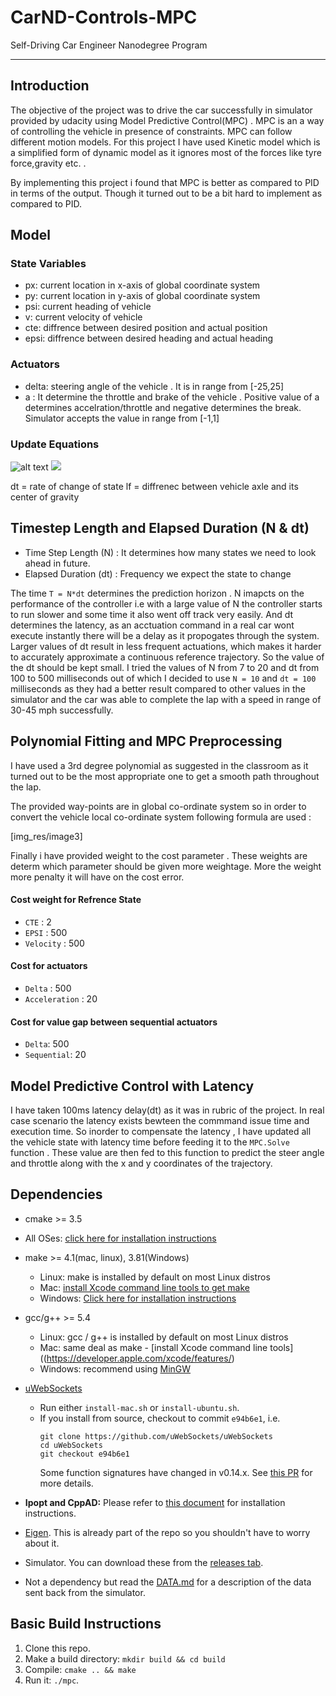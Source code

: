 # CarND-Controls-MPC
Self-Driving Car Engineer Nanodegree Program

---

## Introduction

The objective of the project was to drive the car successfully in simulator provided by udacity using Model Predictive Control(MPC) .
MPC is an a way of controlling the vehicle in presence of constraints. MPC can follow different motion models. For this project I have used Kinetic model which is a simplified form of dynamic model as it ignores most of the forces like tyre force,gravity etc. .

By implementing this project i found that MPC is better as compared to PID in terms of the output. Though it turned out to be a bit hard to implement as compared to PID.

## Model

### State Variables 

* px: current location in x-axis of global coordinate system
* py: current location in y-axis of global coordinate system
* psi: current heading of vehicle
* v: current velocity of vehicle
* cte: diffrence between desired position and actual position
* epsi: diffrence between desired heading and actual heading

### Actuators

* delta: steering angle of the vehicle . It is in range from [-25,25]
* a : It determine the throttle and brake of the vehicle . Positive value of a determines 	 accelration/throttle and negative determines the break. Simulator accepts the value in range from [-1,1]

### Update Equations

![alt text](.img_res/image1.jpg)
![](https://github.com/singh-atul/CarND-MPC-Project/tree/master/img_res/image2.jpg)

dt = rate of change of state
lf = diffrenec between vehicle axle and its center of gravity


## Timestep Length and Elapsed Duration (N & dt)

* Time Step Length (N) : It determines how many states we need to look ahead in future.
* Elapsed Duration (dt) : Frequency we expect the state to change 

The time `T = N*dt` determines the prediction horizon . N imapcts on the performance of the controller i.e with a large value of N the controller starts to run slower and some time it also went off track very easily. And dt determines the latency, as an acctuation command in a real car wont execute instantly there will be a delay as it propogates through the system. Larger values of dt result in less frequent actuations, which makes it harder to accurately approximate a continuous reference trajectory. So the value of the dt should be kept small. I tried the values of N from 7 to 20 and dt from 100 to 500 milliseconds out of which I decided to use `N = 10` and `dt = 100` milliseconds as they had a better result compared to other values in the simulator and the car was able to complete the lap with a speed in range of 30-45 mph successfully.




## Polynomial Fitting and MPC Preprocessing

I have used a 3rd degree polynomial as suggested in the classroom as it turned out to be the most appropriate one to get a smooth path throughout the lap.

The provided way-points are in global co-ordinate system so in order to convert the vehicle local co-ordinate system following formula are used : 

[img_res/image3]


Finally i have provided weight to the cost parameter . These weights are determ which parameter should be given more weightage. More the weight more penalty it will have on the cost error.

#### Cost weight for Refrence State 
* `CTE` : 2 
* `EPSI` : 500
* `Velocity` : 500

#### Cost for actuators

* `Delta` : 500
* `Acceleration` : 20 

#### Cost for value gap between sequential actuators

* `Delta`: 500 
* `Sequential`: 20

## Model Predictive Control with Latency


I have taken 100ms latency delay(dt) as it was in rubric of the project. In real case scenario the latency exists bewteen the commmand issue time and execution time. So inorder to compensate the latency , I have updated all the vehicle state with latency time before feeding it to the `MPC.Solve` function . These value are then fed to this function to predict the steer angle and throttle along with the x and y coordinates of the trajectory.




## Dependencies

* cmake >= 3.5
 * All OSes: [click here for installation instructions](https://cmake.org/install/)
* make >= 4.1(mac, linux), 3.81(Windows)
  * Linux: make is installed by default on most Linux distros
  * Mac: [install Xcode command line tools to get make](https://developer.apple.com/xcode/features/)
  * Windows: [Click here for installation instructions](http://gnuwin32.sourceforge.net/packages/make.htm)
* gcc/g++ >= 5.4
  * Linux: gcc / g++ is installed by default on most Linux distros
  * Mac: same deal as make - [install Xcode command line tools]((https://developer.apple.com/xcode/features/)
  * Windows: recommend using [MinGW](http://www.mingw.org/)
* [uWebSockets](https://github.com/uWebSockets/uWebSockets)
  * Run either `install-mac.sh` or `install-ubuntu.sh`.
  * If you install from source, checkout to commit `e94b6e1`, i.e.
    ```
    git clone https://github.com/uWebSockets/uWebSockets
    cd uWebSockets
    git checkout e94b6e1
    ```
    Some function signatures have changed in v0.14.x. See [this PR](https://github.com/udacity/CarND-MPC-Project/pull/3) for more details.

* **Ipopt and CppAD:** Please refer to [this document](https://github.com/udacity/CarND-MPC-Project/blob/master/install_Ipopt_CppAD.md) for installation instructions.
* [Eigen](http://eigen.tuxfamily.org/index.php?title=Main_Page). This is already part of the repo so you shouldn't have to worry about it.
* Simulator. You can download these from the [releases tab](https://github.com/udacity/self-driving-car-sim/releases).
* Not a dependency but read the [DATA.md](./DATA.md) for a description of the data sent back from the simulator.


## Basic Build Instructions

1. Clone this repo.
2. Make a build directory: `mkdir build && cd build`
3. Compile: `cmake .. && make`
4. Run it: `./mpc`.



